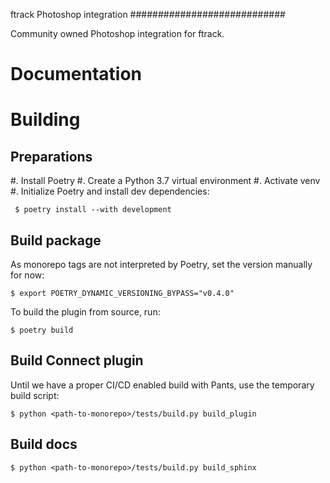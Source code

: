 ftrack Photoshop integration
############################

Community owned Photoshop integration for ftrack.

# Documentation

# Building

## Preparations

 #. Install Poetry
 #. Create a Python 3.7 virtual environment
 #. Activate venv
 #. Initialize Poetry and install dev dependencies:

     $ poetry install --with development

## Build package

As monorepo tags are not interpreted by Poetry, set the version manually for now:

    $ export POETRY_DYNAMIC_VERSIONING_BYPASS="v0.4.0"

To build the plugin from source, run:

    $ poetry build

## Build Connect plugin

Until we have a proper CI/CD enabled build with Pants, use the temporary 
build script:

    $ python <path-to-monorepo>/tests/build.py build_plugin

## Build docs

    $ python <path-to-monorepo>/tests/build.py build_sphinx
